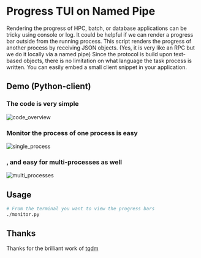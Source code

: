 # Progress TUI on Named Pipe

Rendering the progress of HPC, batch, or database applications can be tricky using console or log. It could be helpful if we can render a progress bar outside from the running process. This script renders the progress of another process by receiving JSON objects. (Yes, it is very like an RPC but we do it locally via a named pipe) Since the protocol is build upon text-based objects, there is no limitation on what language the task process is written. You can easily embed a small client snippet in your application.

## Demo (Python-client)

### The code is very simple

![code_overview](figures/code_overview.gif)

### Monitor the process of one process is easy

![single_process](figures/single_process_demo.gif)

### , and easy for multi-processes as well

![multi_processes](figures/multi_process_demo.gif)

## Usage

```bash
# From the terminal you want to view the progress bars
./monitor.py
```

## Thanks

Thanks for the brilliant work of [tqdm](https://github.com/tqdm/tqdm)
